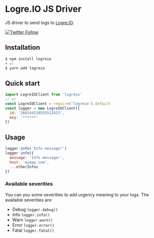 # Logre.IO JS Driver
JS driver to send logs to [Logre.IO](https://logre.io).

[![Twitter Follow](https://img.shields.io/twitter/follow/logreio.svg?style=social)](https://twitter.com/logreio)

## Installation
```bash
$ npm install logreio
# or
$ yarn add logreio
```

## Quick start
```javascript
import LogreIOClient from 'logreio'
// or
const LogreIOClient = require('logreio').default
const logger = new LogreIOClient({
  id: '266544239593512423',
  key: '******'
})
```

## Usage
```javascript
logger.info('Info message!')
logger.info({
  message: 'Info message!',
  host: 'myapp.com',
  ...otherInfos
})
```

### Available severities
You can you some severities to add urgency meaning to your logs. The available severities are:
- Debug `logger.debug()`
- Info `logger.info()`
- Warn `logger.warn()`
- Error `logger.error()`
- Fatal `logger.fatal()`

